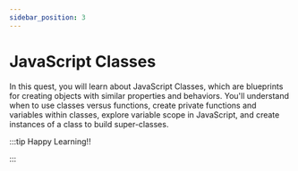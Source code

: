 ```yaml
---
sidebar_position: 3
---
```


# JavaScript Classes

In this quest, you will learn about JavaScript Classes, which are blueprints for creating objects with similar properties and behaviors. You'll understand when to use classes versus functions, create private functions and variables within classes, explore variable scope in JavaScript, and create instances of a class to build super-classes.

:::tip Happy Learning!!

<QuestButton text="Go To Quest" link="https://app.stackup.dev/quest_page/javascript-classes" />

:::
